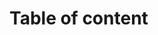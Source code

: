 # Table of content

<!-- * [API 이용안내](/intro/plan/plan.md)
  * [API 소개](/intro/plan/plan.md)
  * [운영 정책](/intro/operation/operation.md)
  * [FAQ](/intro/faq/faq.md)
  * [BI 가이드](/intro/bi_guide/bi_guide.md)
    * [네이버 오픈 API](/intro/bi_guide/bi_guide.md)
    * [CLOVA](/intro/bi_guide_clova/bi_guide_clova.md)
  * [이용약관](/intro/terms/terms.md)
  * [상표사용 가이드](/intro/brand_guide/brand_guide.md) -->
<!-- * [CLOVA](https://developers.naver.com/console/clova/) -->
<!-- * [네이버 아이디로 로그인](/login/api/api.md)
  * [네이버 아이디로 로그인 API](/login/api/api.md)
  * [카페](/login/cafe/cafe.md)
  * [캘린더](/login/calendar/calendar.md)
  * [적용 가이드](/login/userguide/userguide.md)
  * [적용 사례](/login/bestpractice/bestpractice.md) -->
<!-- * [파파고](/papago/nmt/nmt.md)
  * [Papago 번역](/papago/nmt/nmt.md)
  * [언어 감지](/papago/detectLangs/detectLangs.md)
  * [한글인명-로마자 변환](/papago/roman/roman.md) -->
<!-- * [서비스 API](/service-api/datalab/datalab.md)
  * [데이터랩](/service-api/datalab/datalab.md)
  * [검색](/service-api/search/search.md)
  * [단축URL](/service-api/shortenurl/shortenurl.md)
  * [캡차](/service-api/captcha/captcha.md)
  * [네이버 공유하기](/service-api/navershare/navershare.md)
  * [모바일앱 연동](/service-api/naverapp/naverapp.md)
  * [네이버 오픈메인](/service-api/openmain/openmain.md) -->

